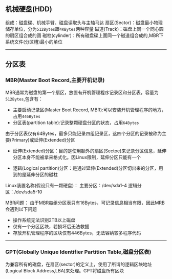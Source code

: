 ## 机械硬盘(HDD)
组成：磁盘碟、机械手臂、磁盘读取头与主轴马达
扇区(Sector)：磁盘最小物理储存单位，分为`512Bytes`跟`4KBytes`两种容量
磁道(Track)：磁盘上同一个同心圆的扇区组合成的圆
磁柱(cylinder)：所有磁盘碟上面同一个磁道组合成的,MBR下系统文件(分区槽)最小的单位


---
## 分区表
### MBR(Master Boot Record,主要开机记录)
MBR通常为磁盘的第一个扇区，放置有开机管理程序记录区和分区表，容量为`512Bytes`,包含有：
* 主要启动记录区(Master Boot Record, MBR):可以安装开机管理程序的地方，占用`446Bytes`
* 分区表(partition table):记录整颗硬盘分区的状态，占用`64Bytes`

由于分区表仅有64Bytes，最多只能记录四组记录区，这四个分区的记录被称为主要(Primary)或延伸(Extended)分区

* 延伸(Extended)分区：目的是使用额外的扇区(Sectoe)来记录分区信息，延伸分区本身不能被拿来格式化。因Linux限制，延伸分区只能有一个

* 逻辑(Logical partition)分区：是通过延伸(Extended)分区切出来的分区，用到的是延伸分区的磁柱

Linux装置名称(假设只有一颗硬盘)：
主要分区：/dev/sda1-4
逻辑分区：/dev/sda5-10

MBR问题：
由于MBR每组分区表只有16Bytes，可记录信息相当有限，因此MRB会遇到以下问题
* 操作系统无法识别2TB以上磁盘
* 仅有一个分区区块，若损坏后无法救援
* 存放开机管理程序的区块仅有446Bytes，无法容纳较多程序代码

---

### GPT(Globally Unique Identifier Partition Table,磁盘分区表)
为兼容所有的磁盘，在扇区(sector)的定义上，使用了所谓的逻辑区块地址(Logical Block Address,LBA)来处理。GPT将磁盘所有区块